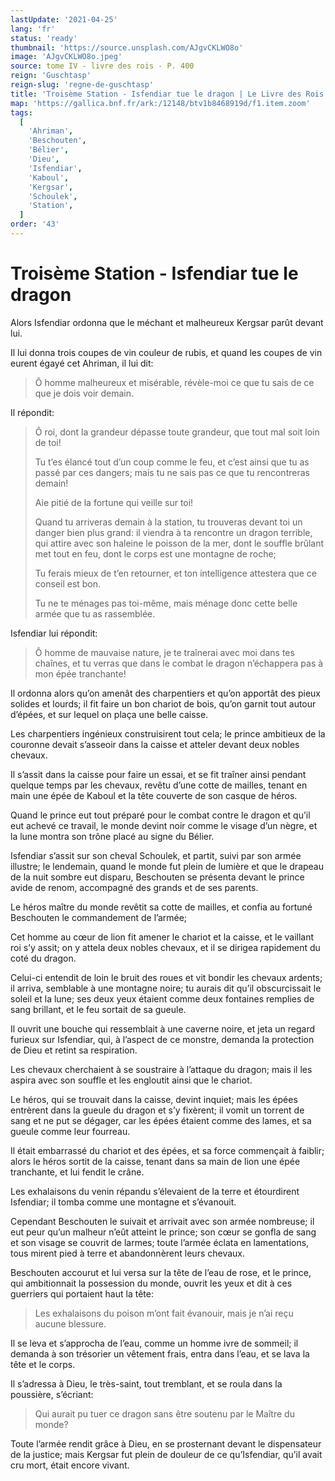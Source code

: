 ```yaml
---
lastUpdate: '2021-04-25'
lang: 'fr'
status: 'ready'
thumbnail: 'https://source.unsplash.com/AJgvCKLWO8o'
image: 'AJgvCKLWO8o.jpeg'
source: tome IV - livre des rois - P. 400
reign: 'Guschtasp'
reign-slug: 'regne-de-guschtasp'
title: 'Troisème Station - Isfendiar tue le dragon | Le Livre des Rois | Shâhnâmeh'
map: 'https://gallica.bnf.fr/ark:/12148/btv1b8468919d/f1.item.zoom'
tags:
  [
    'Ahriman',
    'Beschouten',
    'Bélier',
    'Dieu',
    'Isfendiar',
    'Kaboul',
    'Kergsar',
    'Schoulek',
    'Station',
  ]
order: '43'
---
```


<!-- LTeX: language=fr -->

# Troisème Station - Isfendiar tue le dragon

Alors Isfendiar ordonna que le méchant et malheureux Kergsar parût devant lui.

Il lui donna trois coupes de vin couleur de rubis, et quand les coupes de vin eurent égayé cet Ahriman, il lui dit:

> Ô homme malheureux et misérable, révèle-moi ce que tu sais de ce que je dois voir demain.

Il répondit:

> Ô roi, dont la grandeur dépasse toute grandeur, que tout mal soit loin de toi!
>
> Tu t’es élancé tout d’un coup comme le feu, et c’est ainsi que tu as passé par ces dangers; mais tu ne sais pas ce que tu rencontreras demain!
>
> Aie pitié de la fortune qui veille sur toi!
>
> Quand tu arriveras demain à la station, tu trouveras devant toi un danger bien plus grand: il viendra à ta rencontre un dragon terrible, qui attire avec son haleine le poisson de la mer, dont le souffle brûlant met tout en feu, dont le corps est une montagne de roche;
>
> Tu ferais mieux de t’en retourner, et ton intelligence attestera que ce conseil est bon.
>
> Tu ne te ménages pas toi-même, mais ménage donc cette belle armée que tu as rassemblée.

Isfendiar lui répondit:

> Ô homme de mauvaise nature, je te traînerai avec moi dans tes chaînes, et tu verras que dans le combat le dragon n’échappera pas à mon épée tranchante!

Il ordonna alors qu’on amenât des charpentiers et qu’on apportât des pieux solides et lourds; il fit faire un bon chariot de bois, qu’on garnit tout autour d’épées, et sur lequel on plaça une belle caisse.

Les charpentiers ingénieux construisirent tout cela; le prince ambitieux de la couronne devait s’asseoir dans la caisse et atteler devant deux nobles chevaux.

Il s’assit dans la caisse pour faire un essai, et se fit traîner ainsi pendant quelque temps par les chevaux, revêtu d’une cotte de mailles, tenant en main une épée de Kaboul et la tête couverte de son casque de héros.

Quand le prince eut tout préparé pour le combat contre le dragon et qu’il eut achevé ce travail, le monde devint noir comme le visage d’un nègre, et la lune montra son trône placé au signe du Bélier.

Isfendiar s’assit sur son cheval Schoulek, et partit, suivi par son armée illustre; le lendemain, quand le monde fut plein de lumière et que le drapeau de la nuit sombre eut disparu, Beschouten se présenta devant le prince avide de renom, accompagné des grands et de ses parents.

Le héros maître du monde revêtit sa cotte de mailles, et confia au fortuné Beschouten le commandement de l’armée;

Cet homme au cœur de lion fit amener le chariot et la caisse, et le vaillant roi s’y assit; on y attela deux nobles chevaux, et il se dirigea rapidement du coté du dragon.

Celui-ci entendit de loin le bruit des roues et vit bondir les chevaux ardents; il arriva, semblable à une montagne noire; tu aurais dit qu’il obscurcissait le soleil et la lune; ses deux yeux étaient comme deux fontaines remplies de sang brillant, et le feu sortait de sa gueule.

Il ouvrit une bouche qui ressemblait à une caverne noire, et jeta un regard furieux sur Isfendiar, qui, à l’aspect de ce monstre, demanda la protection de Dieu et retint sa respiration.

Les chevaux cherchaient à se soustraire à l’attaque du dragon; mais il les aspira avec son souffle et les engloutit ainsi que le chariot.

Le héros, qui se trouvait dans la caisse, devint inquiet; mais les épées entrèrent dans la gueule du dragon et s’y fixèrent; il vomit un torrent de sang et ne put se dégager, car les épées étaient comme des lames, et sa gueule comme leur fourreau.

Il était embarrassé du chariot et des épées, et sa force commençait à faiblir; alors le héros sortit de la caisse, tenant dans sa main de lion une épée tranchante, et lui fendit le crâne.

Les exhalaisons du venin répandu s’élevaient de la terre et étourdirent Isfendiar; il tomba comme une montagne et s’évanouit.

Cependant Beschouten le suivait et arrivait avec son armée nombreuse; il eut peur qu’un malheur n’eût atteint le prince; son cœur se gonfla de sang et son visage se couvrit de larmes; toute l’armée éclata en lamentations, tous mirent pied à terre et abandonnèrent leurs chevaux.

Beschouten accourut et lui versa sur la tête de l’eau de rose, et le prince, qui ambitionnait la possession du monde, ouvrit les yeux et dit à ces guerriers qui portaient haut la tête:

> Les exhalaisons du poison m’ont fait évanouir, mais je n’ai reçu aucune blessure.

Il se leva et s’approcha de l’eau, comme un homme ivre de sommeil; il demanda à son trésorier un vêtement frais, entra dans l’eau, et se lava la tête et le corps.

Il s’adressa à Dieu, le très-saint, tout tremblant, et se roula dans la poussière, s’écriant:

> Qui aurait pu tuer ce dragon sans être soutenu par le Maître du monde?

Toute l’armée rendit grâce à Dieu, en se prosternant devant le dispensateur de la justice; mais Kergsar fut plein de douleur de ce qu’Isfendiar, qu’il avait cru mort, était encore vivant.
